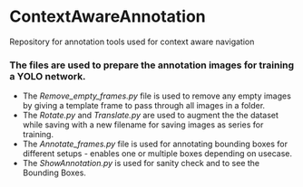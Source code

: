 # ContextAwareAnnotation
Repository for annotation tools used for context aware navigation

### The files are used to prepare the annotation images for training a YOLO network.

- The *Remove_empty_frames.py* file is used to remove any empty images by giving a template frame to pass through all images in a folder.
- The *Rotate.py* and *Translate.py* are used to augment the the dataset while saving with a new filename for saving images as series for training.
- The *Annotate_frames.py* file is used for annotating bounding boxes for different setups - enables one or multiple boxes depending on usecase.
- The *ShowAnnotation.py* is used for sanity check and to see the Bounding Boxes.
